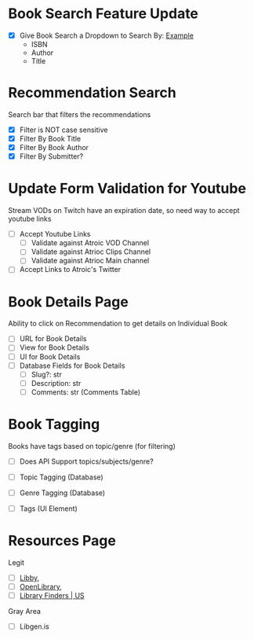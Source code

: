 # Book Search Feature Update
- [x] Give Book Search a Dropdown to Search By: [Example](https://getbootstrap.com/docs/5.0/forms/input-group/#buttons-with-dropdowns)
  - ISBN
  - Author
  - Title

# Recommendation Search
Search bar that filters the recommendations 
- [x] Filter is NOT case sensitive
- [x] Filter By Book Title
- [x] Filter By Book Author
- [x] Filter By Submitter?

# Update Form Validation for Youtube
Stream VODs on Twitch have an expiration date, so need way to accept youtube links
- [ ] Accept Youtube Links
  - [ ] Validate against Atroic VOD Channel 
  - [ ] Validate against Atrioc Clips Channel
  - [ ] Validate against Atrioc Main channel
- [ ] Accept Links to Atroic's Twitter

# Book Details Page
Ability to click on Recommendation to get details on Individual Book
- [ ] URL for Book Details
- [ ] View for Book Details
- [ ] UI for Book Details
- [ ] Database Fields for Book Details
  - [ ] Slug?: str
  - [ ] Description: str
  - [ ] Comments: str (Comments Table)

# Book Tagging
Books have tags based on topic/genre (for filtering)
- [ ] Does API Support topics/subjects/genre?
- [ ] Topic Tagging (Database)
- [ ] Genre Tagging (Database)
- [ ] Tags (UI Element)
  

# Resources Page
Legit
- [ ] [Libby](https://libbyapp.com/), 
- [ ] [OpenLibrary](https://openlibrary.org/), 
- [ ] [Library Finders | US](https://www.careeronestop.org/LocalHelp/CommunityServices/find-libraries.aspx)

Gray Area
- [ ] Libgen.is